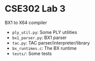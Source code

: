 # CSE302 Lab 3

BX1 to X64 compiler

* `ply_util.py`: Some PLY utilities
* `bx1_parser.py`: BX1 parser
* `tac.py`: TAC parser/interpreter/library
* `bx_runtimes.c`: The BX runtime
* `tests/`: Some tests
